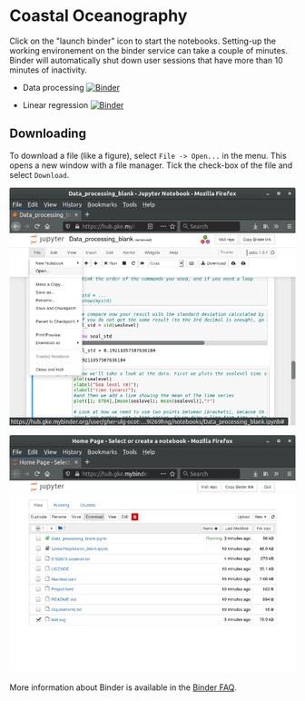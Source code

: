 # Coastal Oceanography

Click on the "launch binder" icon to start the notebooks. Setting-up the working environement on the binder service can take a couple of minutes. Binder will automatically shut down user sessions that have more than 10 minutes of inactivity.

* Data processing [![Binder](https://mybinder.org/badge_logo.svg)](https://mybinder.org/v2/gh/gher-ulg/Ocot-notebook/master?filepath=Data\_processing\_blank.ipynb)

* Linear regression [![Binder](https://mybinder.org/badge_logo.svg)](https://mybinder.org/v2/gh/gher-ulg/Ocot-notebook/master?filepath=LinearRegression\_blank.ipynb)

## Downloading

To download a file (like a figure), select `File -> Open...` in the menu. This opens a new window with a file manager. Tick the check-box of the file and select `Download`.

![download1](Figures/download1.png)

![download2](Figures/download2.png)

More information about Binder is available in the [Binder FAQ](https://mybinder.readthedocs.io/en/latest/faq.html).
